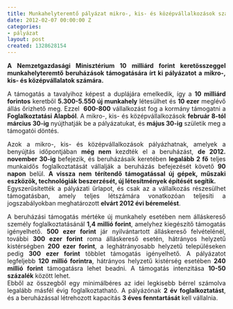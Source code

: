 ```yaml
---
title: Munkahelyteremtő pályázat mikro-, kis- és középvállalkozások számára
date: 2012-02-07 00:00:00 Z
categories:
- pályázat
layout: post
created: 1328628154
---
```


<p style="text-align: justify;"><strong>A Nemzetgazdasági Minisztérium 10 milliárd forint keretösszeggel munkahelyteremtő beruházások támogatására írt ki pályázatot a mikro-, kis- és középvállalatok számára.</strong></p><p style="text-align: justify;">A támogatás a tavalyihoz képest a duplájára emelkedik, így a <strong>10 milliárd forintos</strong> keretből <strong>5.300-5.550 új munkahely</strong> létesülhet és <strong>10 ezer</strong> meglévő állás őrizhető meg. Ezzel&nbsp; <strong>600-800</strong> vállalkozást fog a kormány támogatni a <strong>Foglalkoztatási Alapból</strong>. A mikro-, kis- és középvállalkozások <strong>február 8-tól március 30-ig</strong> nyújthatják be a pályázatukat, és <strong>május 30-ig</strong> születik meg a támogatói döntés.</p><p style="text-align: justify;">Azok a mikro-, kis- és középvállalkozások pályázhatnak, amelyek a benyújtás időpontjában <strong>még nem</strong> kezdték el a beruházást, <strong>de 2012. november 30-ig</strong> befejezik, és beruházásaik keretében <strong>legalább 2 fő</strong> teljes munkaidős foglalkoztatását vállalják a beruházás befejezését követő <strong>90 napon</strong> belül. <strong>A vissza nem térítendő támogatással új gépek, műszaki eszközök, technológiák beszerzését, új létesítmények építését segítik.</strong><br>Egyszerűsítették a pályázati űrlapot, és csak az a vállalkozás részesülhet támogatásban, amely teljes létszámára vonatkozóan teljesíti a jogszabályokban meghatározott <strong>elvárt 2012 évi béremelést</strong>.</p><p style="text-align: justify;">A beruházási támogatás mértéke új munkahely esetében nem álláskereső személy foglalkoztatásánál <strong>1,4 millió forint</strong>, amelyhez kiegészítő támogatás igényelhető. <strong>500 ezer forint</strong> jár nyilvántartott álláskereső felvételénél, további <strong>300 ezer forint</strong> roma álláskereső esetén, hátrányos helyzetű kistérségben <strong>200 ezer forint</strong>, a leghátrányosabb helyzetű településeken pedig <strong>300 ezer forint</strong> többlet támogatás igényelhető. A pályázatot legfeljebb <strong>120 millió forintra</strong>, hátrányos helyzetű kistérség esetében <strong>240 millió forint</strong> támogatásra lehet beadni. A támogatás intenzitása <strong>10-50 százalék</strong> között lehet.<br>Ebből az összegből egy minimálbéres az idei legkisebb bérrel számolva legalább másfél évig foglalkoztatható. A pályázónak <strong>2 év foglalkoztatást</strong>, és a beruházással létrehozott kapacitás <strong>3 éves fenntartását</strong> kell vállalnia.</p>
